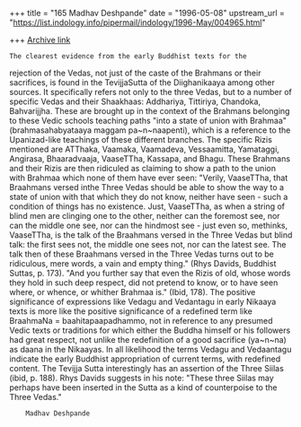 +++
title = "165 Madhav Deshpande"
date = "1996-05-08"
upstream_url = "https://list.indology.info/pipermail/indology/1996-May/004965.html"

+++
[Archive link](https://list.indology.info/pipermail/indology/1996-May/004965.html)

	The clearest evidence from the early Buddhist texts for the
rejection of the Vedas, not just of the caste of the Brahmans or their
sacrifices, is found in the TevijjaSutta of the Diighanikaaya among other
sources.  It specifically refers not only to the three Vedas, but to a
number of specific Vedas and their Shaakhaas:  Addhariya, Tittiriya,
Chandoka, Bahvarijjha.  These are brought up in the context of the
Brahmans belonging to these Vedic schools teaching paths "into a state of
union with Brahmaa" (brahmasahabyataaya maggam pa~n~naapenti), which is a
reference to the Upanizad-like teachings of these different branches.  The
specific Rizis mentioned are ATThaka, Vaamaka, Vaamadeva, Vessaamitta,
Yamataggi, Angirasa, Bhaaradvaaja, VaaseTTha, Kassapa, and Bhagu.  These
Brahmans and their Rizis are then ridiculed as claiming to show a path to
the union with Brahmaa which none of them have ever seen:  "Verily,
VaaseTTha, that Braahmans versed inthe Three Vedas should be able to show
the way to a state of union with that which they do not know, neither have
seen - such a condition of things has no existence.  Just, VaaseTTha, as
when a string of blind men are clinging one to the other, neither can the
foremost see, nor can the middle one see, nor can the hindmost see - just
even so, methinks, VaaseTTha, is the talk of the Braahmans versed in the
Three Vedas but blind talk: the first sees not, the middle one sees not,
nor can the latest see.  The talk then of these Braahmans versed in the
Three Vedas turns out to be ridiculous, mere words, a vain and empty
thing."  (Rhys Davids, Buddhist Suttas, p. 173).  "And you further say
that even the Rizis of old, whose words they hold in such deep respect,
did not pretend to know, or to have seen where, or whence, or whither
Brahmaa is."  (Ibid, 178).
	The positive significance of expressions like Vedagu and Vedantagu
in early Nikaaya texts is more like the positive significance of a
redefined term like BraahmaNa = baahitapaapadhammo, not in reference to any
presumed Vedic texts or traditions for which either the Buddha himself or
his followers had great respect, not unlike the redefinition of a good
sacrifice (ya~n~na) as daana in the Nikaayas.  In all likelihood the 
terms Vedagu and Vedaantagu indicate the early Buddhist appropriation of 
current terms, with redefined content.
	The Tevijja Sutta interestingly has an assertion of the Three
Siilas (ibid, p. 188).  Rhys Davids suggests in his note:  "These three
Siilas may perhaps have been inserted in the Sutta as a kind of
counterpoise to the Three Vedas." 

		Madhav Deshpande




